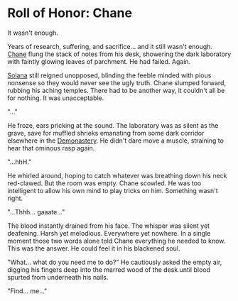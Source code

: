 # Roll of Honor: Chane

It wasn't enough.

Years of research, suffering, and sacrifice... and it still wasn't enough. [Chane](../../heroes-of-rathe/chane-about.md) flung the stack of notes from his desk, showering the dark laboratory with faintly glowing leaves of parchment. He had failed. Again.

[Solana](../../regions/rathe/solana/solana.md) still reigned unopposed, blinding the feeble minded with pious nonsense so they would never see the ugly truth. Chane slumped forward, rubbing his aching temples. There had to be another way, it couldn't all be for nothing. It was unacceptable.

"..."

He froze, ears pricking at the sound. The laboratory was as silent as the grave, save for muffled shrieks emanating from some dark corridor elsewhere in the [Demonastery](../../regions/rathe/demonastery/demonastery.md). He didn't dare move a muscle, straining to hear that ominous rasp again.

"...hhH."

He whirled around, hoping to catch whatever was breathing down his neck red-clawed. But the room was empty. Chane scowled. He was too intelligent to allow his own mind to play tricks on him. Something wasn't right.

"...Thhh... gaaate..."

The blood instantly drained from his face. The whisper was silent yet deafening. Harsh yet melodious. Everywhere yet nowhere. In a single moment those two words alone told Chane everything he needed to know. This was the answer. He could feel it in his blackened soul.

"What... what do you need me to do?" He cautiously asked the empty air, digging his fingers deep into the marred wood of the desk until blood spurted from underneath his nails.

"Find... me..."
